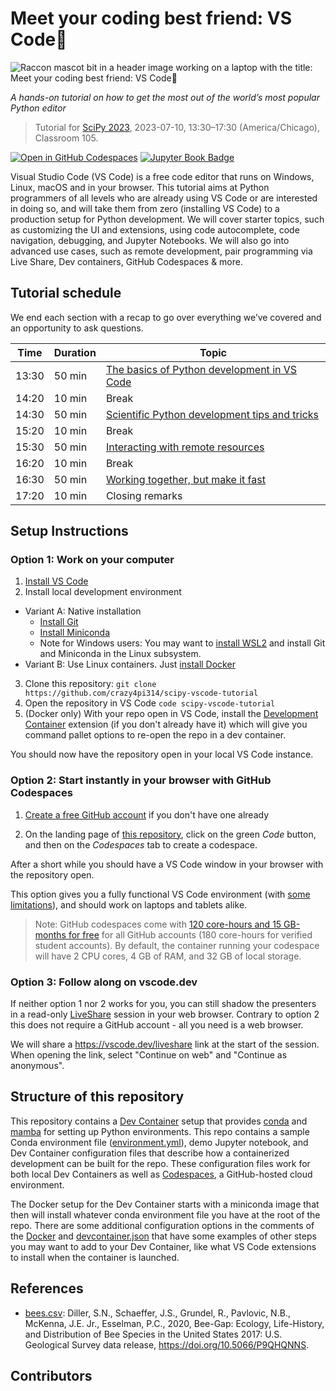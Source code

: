 # Meet your coding best friend: VS Code💖
![Raccon mascot bit in a header image working on a laptop with the title: Meet your coding best friend: VS Code💖](static/image.png)

_A hands-on tutorial on how to get the most out of the world’s most popular Python editor_ 

> Tutorial for [SciPy 2023](https://cfp.scipy.org/2023/talk/RKV3PZ/), 2023-07-10, 13:30–17:30 (America/Chicago), Classroom 105.

[![Open in GitHub Codespaces](https://github.com/codespaces/badge.svg)](https://codespaces.new/crazy4pi314/scipy-vscode-tutorial?quickstart=1)
[![Jupyter Book Badge](https://jupyterbook.org/badge.svg)](https://aka.ms/scipy2023)

Visual Studio Code (VS Code) is a free code editor that runs on Windows, Linux, macOS and in your browser. This tutorial aims at Python programmers of all levels who are already using VS Code or are interested in doing so, and will take them from zero (installing VS Code) to a production setup for Python development. We will cover starter topics, such as customizing the UI and extensions, using code autocomplete, code navigation, debugging, and Jupyter Notebooks. We will also go into advanced use cases, such as remote development, pair programming via Live Share, Dev containers, GitHub Codespaces & more.

## Tutorial schedule

We end each section with a recap to go over everything we’ve covered and an opportunity to ask questions.

| Time  | Duration | Topic                  |
|-------|----------|------------------------|
| 13:30 | 50 min   | [The basics of Python development in VS Code](1-basics.md)        |
| 14:20 | 10 min   | Break                  |
| 14:30 | 50 min   | [Scientific Python development tips and tricks](2-devtips.md)       |
| 15:20 | 10 min   | Break                  |
| 15:30 | 50 min   | [Interacting with remote resources](3-remote.md)        |
| 16:20 | 10 min   | Break                  |
| 16:30 | 50 min   | [Working together, but make it fast](4-collaboration.md) |
| 17:20 | 10 min   | Closing remarks        |
## Setup Instructions

### **Option 1:** Work on your computer

1. [Install VS Code](https://code.visualstudio.com/download)
2. Install local development environment

  - Variant A: Native installation
    - [Install Git](https://github.com/git-guides/install-git)
    - [Install Miniconda](https://docs.conda.io/en/latest/miniconda.html)
    - Note for Windows users: You may want to [install WSL2](https://learn.microsoft.com/en-us/windows/wsl/install) and install Git and Miniconda in the Linux subsystem.
  - Variant B: Use Linux containers. Just [install Docker](https://docs.docker.com/engine/install/)

3. Clone this repository:  `git clone https://github.com/crazy4pi314/scipy-vscode-tutorial`
4. Open the repository in VS Code `code scipy-vscode-tutorial`
5. (Docker only) With your repo open in VS Code, install the [Development Container](https://marketplace.visualstudio.com/items?itemName=ms-vscode-remote.remote-containers) extension (if you don't already have it) which will give you command pallet options to re-open the repo in a dev container.

You should now have the repository open in your local VS Code instance.

### **Option 2:** Start instantly in your browser with GitHub Codespaces

1. [Create a free GitHub account](https://github.com/join) if you don't have one already

1. On the landing page of [this repository](https://github.com/crazy4pi314/scipy-vscode-tutorial), click on the green _Code_ button, and then on the _Codespaces_ tab to create a codespace.

After a short while you should have a VS Code window in your browser with the repository open.

This option gives you a fully functional VS Code environment (with [some limitations](https://code.visualstudio.com/docs/remote/codespaces#_known-limitations-and-adaptations)), and should work on laptops and tablets alike.

> Note: GitHub codespaces come with [120 core-hours and 15 GB-months for free](https://docs.github.com/en/billing/managing-billing-for-github-codespaces/about-billing-for-github-codespaces) for all GitHub accounts (180 core-hours for verified student accounts).
By default, the container running your codespace will have 2 CPU cores, 4 GB of RAM, and 32 GB of local storage.

### **Option 3:** Follow along on vscode.dev

If neither option 1 nor 2 works for you, you can still shadow the presenters in a read-only [LiveShare](https://code.visualstudio.com/learn/collaboration/live-share) session in your web browser.
Contrary to option 2 this does not require a GitHub account - all you need is a web browser.

We will share a https://vscode.dev/liveshare link at the start of the session.
When opening the link, select "Continue on web" and "Continue as anonymous".


## Structure of this repository

This repository contains a [Dev Container](https://containers.dev/) setup that provides [conda](https://github.com/conda/conda) and [mamba](https://github.com/mamba-org/mamba) for setting up Python environments.
This repo contains a sample Conda environment file ([environment.yml](environment.yml)), demo Jupyter notebook, and Dev Container configuration files that describe how a containerized development can be built for the repo.
These configuration files work for both local Dev Containers as well as [Codespaces](https://github.com/features/codespaces), a GitHub-hosted cloud environment.

The Docker setup for the Dev Container starts with a miniconda image that then will install whatever conda environment file you have at the root of the repo.
There are some additional configuration options in the comments of the [Docker](.devcontainer/Dockerfile) and [devcontainer.json](.devcontainer/devcontainer.json) that have some examples of other steps you may want to add to your Dev Container, like what VS Code extensions to install when the container is launched.

## References

* [bees.csv](data/bees.csv): Diller, S.N., Schaeffer, J.S., Grundel, R., Pavlovic, N.B., McKenna, J.E. Jr., Esselman, P.C., 2020, Bee-Gap: Ecology, Life-History, and Distribution of Bee Species in the United States 2017: U.S. Geological Survey data release, https://doi.org/10.5066/P9QHQNNS.

## Contributors

<!-- ALL-CONTRIBUTORS-LIST:START - Do not remove or modify this section -->
<!-- prettier-ignore-start -->
<!-- markdownlint-disable -->

<!-- markdownlint-restore -->
<!-- prettier-ignore-end -->

<!-- ALL-CONTRIBUTORS-LIST:END -->
